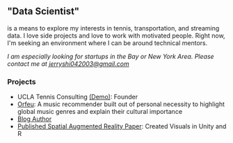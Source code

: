 ## "Data Scientist" 
is a means to explore my interests in tennis, transportation, and streaming data. I love side projects and love to work with motivated people. Right now, I'm seeking an environment where I can be around technical mentors.

*I am especially looking for startups in the Bay or New York Area. Please contact me at jerryshi042003@gmail.com*    


### Projects

- UCLA Tennis Consulting [(Demo)](https://match-viewing-dashboard.web.app/matches/jTxagRXzjjQRzdHPGvy0): Founder
- [Orfeu](https://jerryshi042003.github.io/orfeu): A music recommender built out of personal necessity to highlight global music genres and explain their cultural importance  
- [Blog Author](https://www.jerryhshi.com)
- [Published Spatial Augmented Reality Paper](https://www.microsoft.com/en-us/research/uploads/prod/2023/11/Reality-Distortion-Room-ISMAR-23.pdf): Created Visuals in Unity and R

